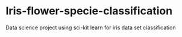 # Iris-flower-specie-classification
Data science project using sci-kit learn for iris data set classification
